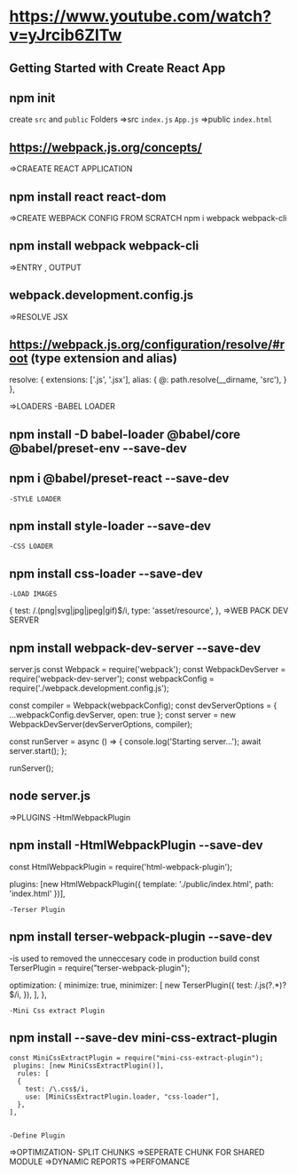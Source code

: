 # https://www.youtube.com/watch?v=yJrcib6ZITw

## Getting Started with Create React App

## npm init
create `src` and `public` Folders
=>src
    `index.js`
    `App.js`
=>public
    `index.html`

## https://webpack.js.org/concepts/
=>CRAEATE REACT APPLICATION 
## npm install react react-dom
=>CREATE WEBPACK  CONFIG  FROM SCRATCH  npm i webpack webpack-cli
## npm install webpack webpack-cli
=>ENTRY , OUTPUT 
## webpack.development.config.js 
=>RESOLVE JSX
## https://webpack.js.org/configuration/resolve/#root  (type extension and alias)
 resolve: {
    extensions: ['.js', '.jsx'],
    alias: {
      @: path.resolve(__dirname, 'src'),
    }
  },
   
=>LOADERS
    -BABEL LOADER 
## npm install -D babel-loader @babel/core @babel/preset-env --save-dev
## npm i @babel/preset-react --save-dev
    -STYLE LOADER
## npm install style-loader --save-dev
    -CSS LOADER
## npm install css-loader --save-dev
    -LOAD IMAGES
  {
        test: /\.(png|svg|jpg|jpeg|gif)$/i,
        type: 'asset/resource',
    },
=>WEB PACK DEV SERVER
## npm install webpack-dev-server --save-dev

server.js
const Webpack = require('webpack');
const WebpackDevServer = require('webpack-dev-server');
const webpackConfig = require('./webpack.development.config.js');

const compiler = Webpack(webpackConfig);
const devServerOptions = { ...webpackConfig.devServer, open: true };
const server = new WebpackDevServer(devServerOptions, compiler);

const runServer = async () => {
    console.log('Starting server...');
    await server.start();
};

runServer();

## node server.js

=>PLUGINS
    -HtmlWebpackPlugin 
## npm install -HtmlWebpackPlugin --save-dev

const HtmlWebpackPlugin = require('html-webpack-plugin');

 plugins: [new HtmlWebpackPlugin({
        template: './public/index.html',
        path: 'index.html'
    })],

    -Terser Plugin
## npm install terser-webpack-plugin --save-dev
-is used to removed the unneccesary code in production build
const TerserPlugin = require("terser-webpack-plugin");

 optimization: {
    minimize: true,
    minimizer: [
      new TerserPlugin({
        test: /\.js(\?.*)?$/i,
      }),
    ],
  },


    -Mini Css extract Plugin
## npm install --save-dev mini-css-extract-plugin
    const MiniCssExtractPlugin = require("mini-css-extract-plugin");
     plugins: [new MiniCssExtractPlugin()],
      rules: [
      {
        test: /\.css$/i,
        use: [MiniCssExtractPlugin.loader, "css-loader"],
      },
    ],


    -Define Plugin

=>OPTIMIZATION- SPLIT CHUNKS
=>SEPERATE CHUNK FOR  SHARED  MODULE
=>DYNAMIC REPORTS
=>PERFOMANCE

